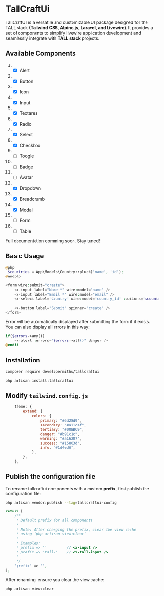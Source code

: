 # TallCraftUi  

TallCraftUI is a versatile and customizable UI package designed for the TALL stack **(Tailwind CSS, Alpine.js, Laravel, and Livewire)**. It provides a set of components to simplify livewire application development and seamlessly integrate with **TALL stack** projects.

## Available Components

1. - [x] Alert
2. - [x] Button
3. - [x] Icon
4. - [x] Input
5. - [x] Textarea
6. - [x] Radio
7. - [x] Select
8. - [x] Checkbox
9. - [ ] Toogle
10. - [ ] Badge
11. - [ ] Avatar
12. - [x] Dropdown
13. - [x] Breadcrumb
14. - [x] Modal
15. - [ ] Form
16. - [ ] Table
 
Full documentation comming soon. Stay tuned!


## Basic Usage


```php
@php
 $countries = App\Models\Country::pluck('name', 'id');
@endphp

<form wire:submit="create">
    <x-input label="Name *" wire:model="name" />
    <x-input label="Email *" wire:model="email" />
    <x-select label="Country" wire:model="country_id" :options="$countries" />
    
    <x-button label="Submit" spinner="create" />
</form>
```

Error will be automatically displayed after submitting the form if it exists. You can also display all errors in this way:

```php
if($errors->any())
    <x-alert :errors="$errors->all()" danger />
@endif
```

## Installation

```bash
composer require developermithu/tallcraftui

php artisan install:tallcraftui
```

## Modify `tailwind.config.js`

```js
    theme: {
        extend: {
            colors: {
                primary: "#6d28d9",
                secondary: "#a21caf",
                tertiary: "#00BBC9",
                danger: "#b91c1c",
                warning: "#a16207",
                success: "#15803d",
                info: "#1d4ed8",
            },
        },
    },
```


## Publish the configuration file

 To rename tallcraftui components with a custom **prefix**, first publish the configuration file:
 
```bash
php artisan vendor:publish --tag=tallcraftui-config
```

```php
return [
    /**
     * Default prefix for all components
     * 
     * Note: After changing the prefix, clear the view cache 
     * using `php artisan view:clear`
     *
     * Examples:
     * prefix => ''         // <x-input />
     * prefix => 'tall-'    // <x-tall-input />
     *
     */
    'prefix' => '',
];
```

After renaming, ensure you clear the view cache:

```bash
php artisan view:clear
```